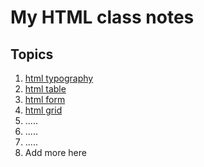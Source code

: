 # My HTML class notes

## Topics

1. [html typography](typography.md)
2. [html table](table.md)
3. [html form](form.md)
4. [html grid](grid.md)
5. .....
6. .....
7. .....
8. Add more here